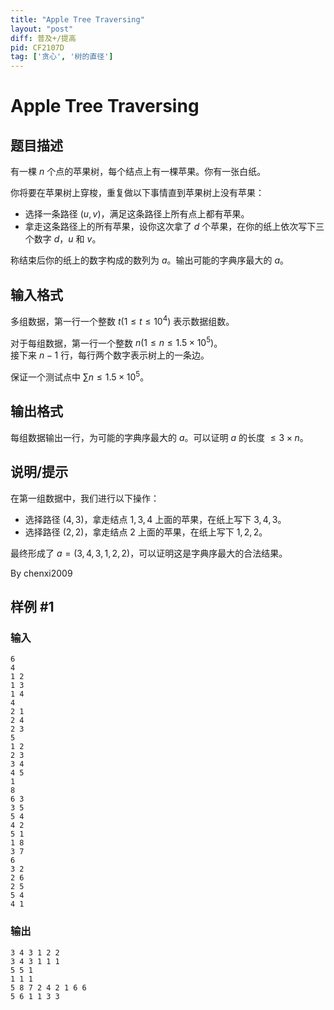 ```yaml
---
title: "Apple Tree Traversing"
layout: "post"
diff: 普及+/提高
pid: CF2107D
tag: ['贪心', '树的直径']
---
```


# Apple Tree Traversing

## 题目描述

有一棵 $n$ 个点的苹果树，每个结点上有一棵苹果。你有一张白纸。

你将要在苹果树上穿梭，重复做以下事情直到苹果树上没有苹果：
- 选择一条路径 $(u,v)$，满足这条路径上所有点上都有苹果。
- 拿走这条路径上的所有苹果，设你这次拿了 $d$ 个苹果，在你的纸上依次写下三个数字 $d$，$u$ 和 $v$。

称结束后你的纸上的数字构成的数列为 $a$。输出可能的字典序最大的 $a$。

## 输入格式

多组数据，第一行一个整数 $t(1\le t\le 10^4)$ 表示数据组数。

对于每组数据，第一行一个整数 $n(1\le n\le 1.5\times 10^5)$。\
接下来 $n-1$ 行，每行两个数字表示树上的一条边。

保证一个测试点中 $\sum n\le 1.5\times 10^5$。

## 输出格式

每组数据输出一行，为可能的字典序最大的 $a$。可以证明 $a$ 的长度 $\le 3\times n$。

## 说明/提示

在第一组数据中，我们进行以下操作：
- 选择路径 $(4,3)$，拿走结点 $1,3,4$ 上面的苹果，在纸上写下 $3,4,3$。
- 选择路径 $(2,2)$，拿走结点 $2$ 上面的苹果，在纸上写下 $1,2,2$。

最终形成了 $a=(3,4,3,1,2,2)$，可以证明这是字典序最大的合法结果。

By chenxi2009

## 样例 #1

### 输入

```
6
4
1 2
1 3
1 4
4
2 1
2 4
2 3
5
1 2
2 3
3 4
4 5
1
8
6 3
3 5
5 4
4 2
5 1
1 8
3 7
6
3 2
2 6
2 5
5 4
4 1
```

### 输出

```
3 4 3 1 2 2 
3 4 3 1 1 1 
5 5 1 
1 1 1 
5 8 7 2 4 2 1 6 6 
5 6 1 1 3 3
```

